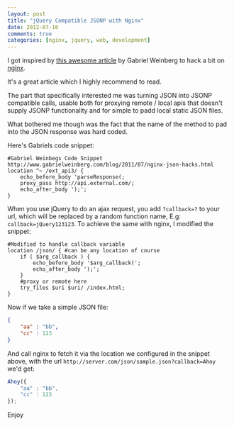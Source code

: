 ```yaml
---
layout: post
title: "jQuery Compatible JSONP with Nginx"
date: 2012-07-16
comments: true
categories: [nginx, jquery, web, development]
---
```


I got inspired by [this awesome article](http://www.gabrielweinberg.com/blog/2011/07/nginx-json-hacks.html) by Gabriel Weinberg to hack a bit on [nginx](http://nginx.org).

It's a great article which I highly recommend to read.

The part that specifically interested me was turning JSON into JSONP compatible calls, usable both for proxying remote / local apis that doesn't supply JSONP functionality and for simple to padd local static JSON files.

What bothered me though was the fact that the name of the method to pad into the JSON response was hard coded.

Here's Gabriels code snippet:
```nginx
#Gabriel Weinbegs Code Snippet http://www.gabrielweinberg.com/blog/2011/07/nginx-json-hacks.html
location ^~ /ext_api3/ {
    echo_before_body 'parseResponse(;
    proxy_pass http://api.external.com/;
    echo_after_body ');';
}
```
When you use jQuery to do an ajax request, you add `?callback=?` to your url, which will be replaced by a random function name, E.g: `callback=jQuery123123`.
To achieve the same with nginx, I modified the snippet:

```nginx
#Modified to handle callback variable
location /json/ { #can be any location of course
    if ( $arg_callback ) {
        echo_before_body '$arg_callback(';
        echo_after_body ');';
    }
    #proxy or remote here
    try_files $uri $uri/ /index.html;
}
```

Now if we take a simple JSON file:
```json
{
    "aa" : "bb",
    "cc" : 123
}
```

And call nginx to fetch it via the location we configured in the snippet above, with the url `http://server.com/json/sample.json?callback=Ahoy` we'd get:
```javascript
Ahoy({
    "aa" : "bb",
    "cc" : 123
});
```

Enjoy
